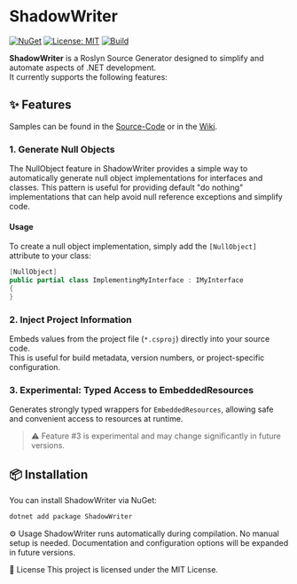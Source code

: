 # ShadowWriter

[![NuGet](https://img.shields.io/nuget/v/ShadowWriter.svg)](https://www.nuget.org/packages/ShadowWriter)
[![License: MIT](https://img.shields.io/badge/license-MIT-blue.svg)](LICENSE)
[![Build](https://img.shields.io/github/actions/workflow/status/StefanStolz/ShadowWriter/build.yml?branch=main)](https://github.com/StefanStolz/ShadowWriter/actions)

**ShadowWriter** is a Roslyn Source Generator designed to simplify and automate aspects of .NET development.  
It currently supports the following features:

## ✨ Features

Samples can be found in the [Source-Code](https://github.com/StefanStolz/ShadowWriter/tree/main/src/ShadowWriter.Sample) or in the [Wiki](https://github.com/StefanStolz/ShadowWriter/wiki).

### 1. Generate Null Objects
The NullObject feature in ShadowWriter provides a simple way to automatically generate null object implementations for interfaces and classes. This pattern is useful for providing default "do nothing" implementations that can help avoid null reference exceptions and simplify code.

#### Usage
To create a null object implementation, simply add the `[NullObject]` attribute to your class:

```csharp
[NullObject]
public partial class ImplementingMyInterface : IMyInterface
{
}
```

### 2. Inject Project Information
Embeds values from the project file (`*.csproj`) directly into your source code.  
This is useful for build metadata, version numbers, or project-specific configuration.

### 3. Experimental: Typed Access to EmbeddedResources
Generates strongly typed wrappers for `EmbeddedResources`, allowing safe and convenient access to resources at runtime.

> ⚠️ Feature #3 is experimental and may change significantly in future versions.

## 📦 Installation

You can install ShadowWriter via NuGet:

```sh
dotnet add package ShadowWriter
```

⚙️ Usage
ShadowWriter runs automatically during compilation.
No manual setup is needed. Documentation and configuration options will be expanded in future versions.

📄 License
This project is licensed under the MIT License.
